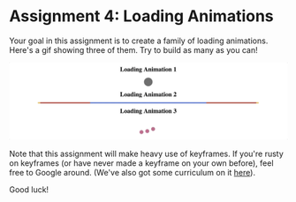# Assignment 4: Loading Animations

Your goal in this assignment is to create a family of loading animations. Here's a gif showing three of them. Try to build as many as you can!

![Loading Animations](./images/loading.gif)

Note that this assignment will make heavy use of keyframes. If you're rusty on keyframes (or have never made a keyframe on your own before), feel free to Google around. (We've also got some curriculum on it [here](https://www.rithmschool.com/courses/intermediate-css-bootstrap/animation)).

Good luck!
